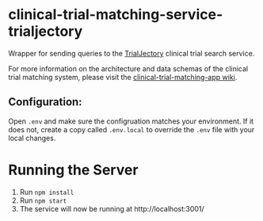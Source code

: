 # clinical-trial-matching-service-trialjectory

Wrapper for sending queries to the [TrialJectory](https://www.trialjectory.com/) clinical trial search service.

For more information on the architecture and data schemas of the clinical trial matching system, please visit the [clinical-trial-matching-app wiki](https://github.com/mcode/clinical-trial-matching-app/wiki).

## Configuration:

Open `.env` and make sure the configruation matches your environment. If it does not, create a copy called `.env.local` to override the `.env` file with your local changes.

# Running the Server
1. Run `npm install`
2. Run `npm start`
3. The service will now be running at http://localhost:3001/
